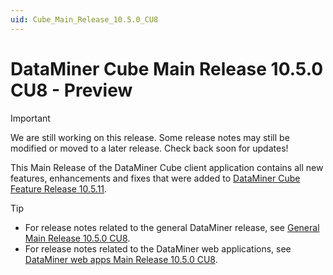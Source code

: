 ```yaml
---
uid: Cube_Main_Release_10.5.0_CU8
---
```


# DataMiner Cube Main Release 10.5.0 CU8 - Preview

> [!IMPORTANT]
> We are still working on this release. Some release notes may still be modified or moved to a later release. Check back soon for updates!

This Main Release of the DataMiner Cube client application contains all new features, enhancements and fixes that were added to [DataMiner Cube Feature Release 10.5.11](xref:Cube_Feature_Release_10.5.11).

> [!TIP]
>
> - For release notes related to the general DataMiner release, see [General Main Release 10.5.0 CU8](xref:General_Main_Release_10.5.0_CU8).
> - For release notes related to the DataMiner web applications, see [DataMiner web apps Main Release 10.5.0 CU8](xref:Web_apps_Main_Release_10.5.0_CU8).
